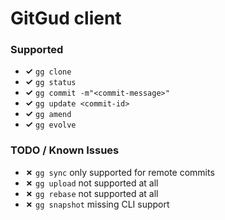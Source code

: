# GitGud client

### Supported

- **✓** `gg clone`
- **✓** `gg status`
- **✓** `gg commit -m"<commit-message>"`
- **✓** `gg update <commit-id>`
- **✓** `gg amend`
- **✓** `gg evolve`

### TODO / Known Issues

- **✗** `gg sync` only supported for remote commits
- **✗** `gg upload` not supported at all
- **✗** `gg rebase` not supported at all
- **✗** `gg snapshot` missing CLI support
